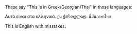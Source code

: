 These say "This is in Greek/Georgian/Thai" in those languages:

Αυτό είναι στα ελληνικά.
ეს ქართულად.
นี่มันภาษาไทย

This is English with misstakes.
